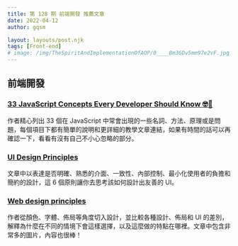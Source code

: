 ```yaml
---
title: 第 128 期 前端開發 推薦文章
date: 2022-04-12
author: gqsm

layout: layouts/post.njk
tags: [Front-end]
# image: /img/TheSpiritAndImplementationOfAOP/0____Bm36Dv5mm97e2vF.jpg
---
```


## 前端開發
<!-- summary -->

### [33 JavaScript Concepts Every Developer Should Know 🤓️💯️](https://dev.to/eludadev/33-javascript-concepts-every-beginner-should-know-with-tutorials-4kao)

作者精心列出 33 個在 JavaScript 中常會出現的一些名詞、方法、原理或是問題，每個項目下都有簡單的說明和更詳細的教學文章連結，如果有時間的話可以再確認一下，看看有沒有自己不小心忽略的部分。

<!-- summary -->

### [UI Design Principles](https://acetech.hashnode.dev/ui-design-principles)

文章中以表達是否明確、熟悉的介面、一致性、內部控制、最小化使用者的負擔和簡約的設計，這 6 個原則讓你去思考該如何設計出友善的 UI。

### [Web design principles](https://blog.devgenius.io/web-design-principles-with-examples-b3fb9c622e57)

作者從顏色、字體、佈局等角度切入設計，並比較各種設計、佈局和 UI 的差別，解釋為什麼在不同的情境下會這樣選擇，以及這麼做的特點在哪裡。文章中包含非常多的圖片，內容也很棒！
